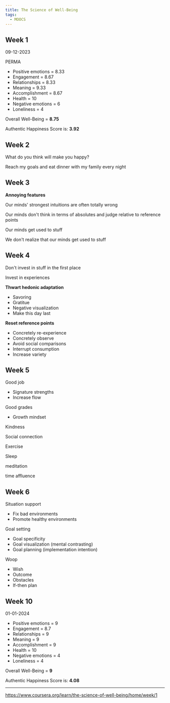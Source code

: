 ```yaml
---
title: The Science of Well-Being
tags:
  - MOOCS
---
```


## Week 1

09-12-2023

PERMA

- Positive emotions = 8.33
- Engagement = 8.67
- Relationships = 8.33
- Meaning = 9.33
- Accomplishment = 8.67
- Health = 10
- Negative emotions = 6
- Loneliness = 4

Overall Well-Being = **8.75**

Authentic Happiness Score is: **3.92**

## Week 2

What do you think will make you happy?

Reach my goals and eat dinner with my family every night

## Week 3

**Annoying features**

Our minds' strongest intuitions are often totally wrong

Our minds don't think in terms of absolutes and judge relative to reference points

Our minds get used to stuff

We don't realize that our minds get used to stuff

## Week 4

Don't invest in stuff in the first place

Invest in experiences

**Thwart hedonic adaptation**

- Savoring
- Gratitue
- Negative visualization
- Make this day last

**Reset reference points**

- Concretely re-experience
- Concretely observe
- Avoid social comparisons
- Interrupt consumption
- Increase variety

## Week 5

Good job

- Signature strengths
- Increase flow

Good grades

- Growth mindset

Kindness

Social connection

Exercise

Sleep

meditation

time affluence

## Week 6

Situation support

- Fix bad environments
- Promote healthy environments

Goal setting

- Goal specificity
- Goal visualization (mental contrasting)
- Goal planning (implementation intention)

Woop

- Wish
- Outcome
- Obstacles
- If-then plan

## Week 10

01-01-2024

- Positive emotions = 9
- Engagement = 8.7
- Relationships = 9
- Meaning = 9
- Accomplishment = 9
- Health = 10
- Negative emotions = 4
- Loneliness = 4

Overall Well-Being = **9**

Authentic Happiness Score is: **4.08**

---

https://www.coursera.org/learn/the-science-of-well-being/home/week/1
